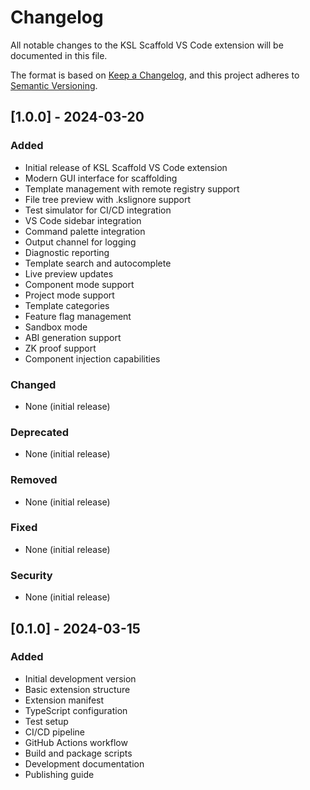 # Changelog

All notable changes to the KSL Scaffold VS Code extension will be documented in this file.

The format is based on [Keep a Changelog](https://keepachangelog.com/en/1.0.0/),
and this project adheres to [Semantic Versioning](https://semver.org/spec/v2.0.0.html).

## [1.0.0] - 2024-03-20

### Added
- Initial release of KSL Scaffold VS Code extension
- Modern GUI interface for scaffolding
- Template management with remote registry support
- File tree preview with .kslignore support
- Test simulator for CI/CD integration
- VS Code sidebar integration
- Command palette integration
- Output channel for logging
- Diagnostic reporting
- Template search and autocomplete
- Live preview updates
- Component mode support
- Project mode support
- Template categories
- Feature flag management
- Sandbox mode
- ABI generation support
- ZK proof support
- Component injection capabilities

### Changed
- None (initial release)

### Deprecated
- None (initial release)

### Removed
- None (initial release)

### Fixed
- None (initial release)

### Security
- None (initial release)

## [0.1.0] - 2024-03-15

### Added
- Initial development version
- Basic extension structure
- Extension manifest
- TypeScript configuration
- Test setup
- CI/CD pipeline
- GitHub Actions workflow
- Build and package scripts
- Development documentation
- Publishing guide 